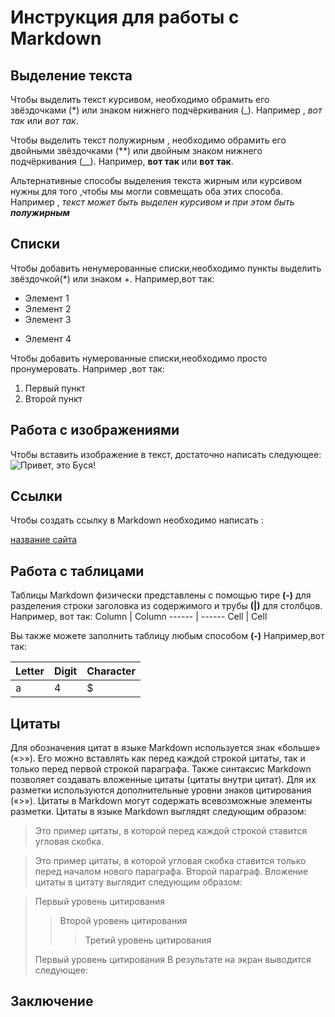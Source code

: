 # Инструкция для работы с Markdown

## Выделение текста

Чтобы выделить текст курсивом, необходимо обрамить его звёздочками (*) или знаком нижнего подчёркивания (_). Например , *вот так* или _вот так_.

Чтобы выделить текст полужирным , необходимо обрамить его двойными звёздочками (**) или двойным знаком нижнего подчёркивания (__). Например, **вот так** или __вот так__.

Альтернативные способы выделения текста жирным или курсивом нужны для того ,чтобы мы могли совмещать оба этих способа. Например , _текст может быть выделен курсивом и при этом быть **полужирным**_


## Списки

Чтобы добавить ненумерованные списки,необходимо пункты выделить звёздочкой(*) или знаком +.  Например,вот так:
* Элемент 1
* Элемент 2
* Элемент 3
+ Элемент 4

Чтобы добавить нумерованные списки,необходимо просто пронумеровать. Например ,вот так:
1. Первый пункт
2. Второй пункт


## Работа с изображениями

Чтобы вставить изображение в текст, достаточно написать следующее:
![Привет, это Буся!](Cat.jpg)

## Ссылки
Чтобы создать ссылку в Markdown необходимо написать :

 [название сайта](https://gb.ru/)



## Работа с таблицами

Таблицы Markdown физически представлены с помощью тире  **(-)** для разделения строки заголовка из содержимого и трубы **(|)**  для столбцов.
Например, вот так:
 Column | Column
 ------ | ------
 Cell   | Cell 

 
 Вы также можете заполнить таблицу любым способом **(-)** 
Например,вот так:

Letter | Digit | Character
------ | ------|----------
a      | 4     | $

 


## Цитаты

Для обозначения цитат в языке Markdown используется знак «больше» («>»). Его можно вставлять как перед каждой строкой цитаты, так и только перед первой строкой параграфа. Также синтаксис Markdown позволяет создавать вложенные цитаты (цитаты внутри цитат). Для их разметки используются дополнительные уровни знаков цитирования («>»). Цитаты в Markdown могут содержать всевозможные элементы разметки. Цитаты в языке Markdown выглядят следующим образом:

>Это пример цитаты,
>в которой перед каждой строкой
>ставится угловая скобка.

>Это пример цитаты,
в которой угловая скобка
ставится только перед началом нового параграфа.
>Второй параграф.
Вложение цитаты в цитату выглядит следующим образом:

> Первый уровень цитирования
>> Второй уровень цитирования
>>> Третий уровень цитирования
>
>Первый уровень цитирования
В результате на экран выводится следующее:


## Заключение









